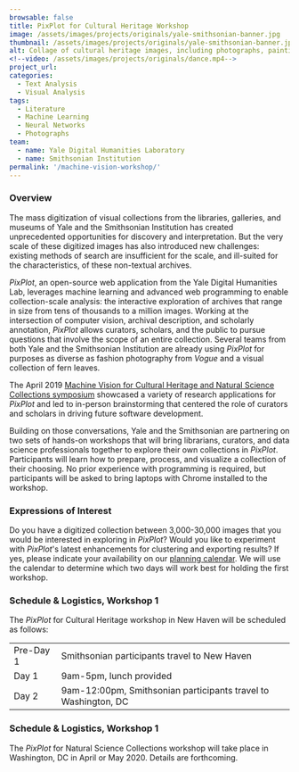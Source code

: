 ```yaml
---
browsable: false
title: PixPlot for Cultural Heritage Workshop
image: /assets/images/projects/originals/yale-smithsonian-banner.jpg
thumbnail: /assets/images/projects/originals/yale-smithsonian-banner.jpg
alt: Collage of cultural heritage images, including photographs, paintings, and sculptures
<!--video: /assets/images/projects/originals/dance.mp4-->
project_url:
categories:
  - Text Analysis
  - Visual Analysis
tags:
  - Literature
  - Machine Learning
  - Neural Networks
  - Photographs
team:
  - name: Yale Digital Humanities Laboratory
  - name: Smithsonian Institution
permalink: '/machine-vision-workshop/'
---
```


### Overview
The mass digitization of visual collections from the libraries, galleries, and museums of Yale and the Smithsonian Institution has created unprecedented opportunities for discovery and interpretation. But the very scale of these digitized images has also introduced new challenges: existing methods of search are insufficient for the scale, and ill-suited for the characteristics, of these non-textual archives.

*PixPlot*, an open-source web application from the Yale Digital Humanities Lab, leverages machine learning and advanced web programming to enable collection-scale analysis: the interactive exploration of archives that range in size from tens of thousands to a million images. Working at the intersection of computer vision, archival description, and scholarly annotation, *PixPlot* allows curators, scholars, and the public to pursue questions that involve the scope of an entire collection. Several teams from both Yale and the Smithsonian Institution are already using *PixPlot* for purposes as diverse as fashion photography from *Vogue* and a visual collection of fern leaves.

The April 2019 <a href='https://dhlab.yale.edu/machine-vision/' target='_blank'>Machine Vision for Cultural Heritage and Natural Science Collections symposium</a> showcased a variety of research applications for *PixPlot* and led to in-person brainstorming that centered the role of curators and scholars in driving future software development.

Building on those conversations, Yale and the Smithsonian are partnering on two sets of hands-on workshops that will bring librarians, curators, and data science professionals together to explore their own collections in *PixPlot*. Participants will learn how to prepare, process, and visualize a collection of their choosing. No prior experience with programming is required, but participants will be asked to bring laptops with Chrome installed to the workshop.

### Expressions of Interest
Do you have a digitized collection between 3,000-30,000 images that you would be interested in exploring in *PixPlot*? Would you like to experiment with *PixPlot*'s latest enhancements for clustering and exporting results? If yes, please indicate your availability on our <a href='https://www.when2meet.com/?8579685-7cJxd' target='_blank'>planning calendar</a>. We will use the calendar to determine which two days will work best for holding the first workshop.

### Schedule & Logistics, Workshop 1
The *PixPlot* for Cultural Heritage workshop in New Haven will be scheduled as follows:
<table>
  <tr>
    <td>Pre-Day 1</td>
    <td>Smithsonian participants travel to New Haven</td>
  </tr>
  <tr>
    <td>Day 1</td>
    <td>9am-5pm, lunch provided</td>
  </tr>
  <tr>
    <td>Day 2</td>
    <td>9am-12:00pm, Smithsonian participants travel to Washington, DC</td>
  </tr>
</table>

### Schedule & Logistics, Workshop 1
The *PixPlot* for Natural Science Collections workshop will take place in Washington, DC in April or May 2020. Details are forthcoming.
